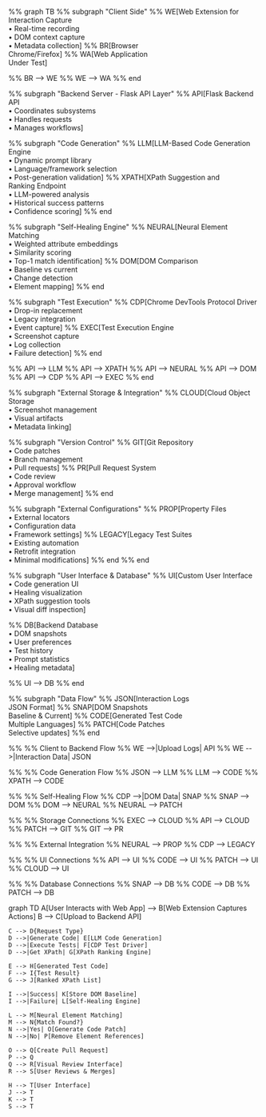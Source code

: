 %% graph TB
%%     subgraph "Client Side"
%%         WE[Web Extension for<br/>Interaction Capture<br/>• Real-time recording<br/>• DOM context capture<br/>• Metadata collection]
%%         BR[Browser<br/>Chrome/Firefox]
%%         WA[Web Application<br/>Under Test]
        
%%         BR --> WE
%%         WE --> WA
%%     end
    
%%     subgraph "Backend Server - Flask API Layer"
%%         API[Flask Backend API<br/>• Coordinates subsystems<br/>• Handles requests<br/>• Manages workflows]
        
%%         subgraph "Code Generation"
%%             LLM[LLM-Based Code Generation Engine<br/>• Dynamic prompt library<br/>• Language/framework selection<br/>• Post-generation validation]
%%             XPATH[XPath Suggestion and<br/>Ranking Endpoint<br/>• LLM-powered analysis<br/>• Historical success patterns<br/>• Confidence scoring]
%%         end
        
%%         subgraph "Self-Healing Engine"
%%             NEURAL[Neural Element Matching<br/>• Weighted attribute embeddings<br/>• Similarity scoring<br/>• Top-1 match identification]
%%             DOM[DOM Comparison<br/>• Baseline vs current<br/>• Change detection<br/>• Element mapping]
%%         end
        
%%         subgraph "Test Execution"
%%             CDP[Chrome DevTools Protocol Driver<br/>• Drop-in replacement<br/>• Legacy integration<br/>• Event capture]
%%             EXEC[Test Execution Engine<br/>• Screenshot capture<br/>• Log collection<br/>• Failure detection]
%%         end
        
%%         API --> LLM
%%         API --> XPATH
%%         API --> NEURAL
%%         API --> DOM
%%         API --> CDP
%%         API --> EXEC
%%     end
    
%%     subgraph "External Storage & Integration"
%%         CLOUD[Cloud Object Storage<br/>• Screenshot management<br/>• Visual artifacts<br/>• Metadata linking]
        
%%         subgraph "Version Control"
%%             GIT[Git Repository<br/>• Code patches<br/>• Branch management<br/>• Pull requests]
%%             PR[Pull Request System<br/>• Code review<br/>• Approval workflow<br/>• Merge management]
%%         end
        
%%         subgraph "External Configurations"
%%             PROP[Property Files<br/>• External locators<br/>• Configuration data<br/>• Framework settings]
%%             LEGACY[Legacy Test Suites<br/>• Existing automation<br/>• Retrofit integration<br/>• Minimal modifications]
%%         end
%%     end
    
%%     subgraph "User Interface & Database"
%%         UI[Custom User Interface<br/>• Code generation UI<br/>• Healing visualization<br/>• XPath suggestion tools<br/>• Visual diff inspection]
        
%%         DB[Backend Database<br/>• DOM snapshots<br/>• User preferences<br/>• Test history<br/>• Prompt statistics<br/>• Healing metadata]
        
%%         UI --> DB
%%     end
    
%%     subgraph "Data Flow"
%%         JSON[Interaction Logs<br/>JSON Format]
%%         SNAP[DOM Snapshots<br/>Baseline & Current]
%%         CODE[Generated Test Code<br/>Multiple Languages]
%%         PATCH[Code Patches<br/>Selective updates]
%%     end
    
%%     %% Client to Backend Flow
%%     WE -->|Upload Logs| API
%%     WE -->|Interaction Data| JSON
    
%%     %% Code Generation Flow
%%     JSON --> LLM
%%     LLM --> CODE
%%     XPATH --> CODE
    
%%     %% Self-Healing Flow
%%     CDP -->|DOM Data| SNAP
%%     SNAP --> DOM
%%     DOM --> NEURAL
%%     NEURAL --> PATCH
    
%%     %% Storage Connections
%%     EXEC --> CLOUD
%%     API --> CLOUD
%%     PATCH --> GIT
%%     GIT --> PR
    
%%     %% External Integration
%%     NEURAL --> PROP
%%     CDP --> LEGACY
    
%%     %% UI Connections
%%     API --> UI
%%     CODE --> UI
%%     PATCH --> UI
%%     CLOUD --> UI
    
%%     %% Database Connections
%%     SNAP --> DB
%%     CODE --> DB
%%     PATCH --> DB

graph TD
    A[User Interacts with Web App] --> B[Web Extension Captures Actions]
    B --> C[Upload to Backend API]
    
    C --> D{Request Type}
    D -->|Generate Code| E[LLM Code Generation]
    D -->|Execute Tests| F[CDP Test Driver]
    D -->|Get XPath| G[XPath Ranking Engine]
    
    E --> H[Generated Test Code]
    F --> I{Test Result}
    G --> J[Ranked XPath List]
    
    I -->|Success| K[Store DOM Baseline]
    I -->|Failure| L[Self-Healing Engine]
    
    L --> M[Neural Element Matching]
    M --> N{Match Found?}
    N -->|Yes| O[Generate Code Patch]
    N -->|No| P[Remove Element References]
    
    O --> Q[Create Pull Request]
    P --> Q
    Q --> R[Visual Review Interface]
    R --> S[User Reviews & Merges]
    
    H --> T[User Interface]
    J --> T
    K --> T
    S --> T